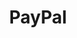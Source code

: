 ---
blog: https://www.paypal.com/stories/us
colors: ["#00447B", "#0079C0" ]
facebook: https://www.facebook.com/PayPalUSA
font:
  name: Avant Garde Gothic Bold Oblique
  myfonts: https://www.myfonts.com/fonts/itc/avant-garde-gothic/
github: paypal
guide: https://issuu.com/lukaszkulakowski/docs/pp_masterbrandguidelines_v21_mm
instagram: https://www.instagram.com/paypalde/
linkedin: https://www.linkedin.com/company/paypal
logohandle: paypal
sort: paypal
tags:
- payments
title: PayPal
twitter: paypal
website: https://www.paypal.com/
wikipedia: https://en.wikipedia.org/wiki/PayPal
youtube: http://www.youtube.com/user/PayPal
---